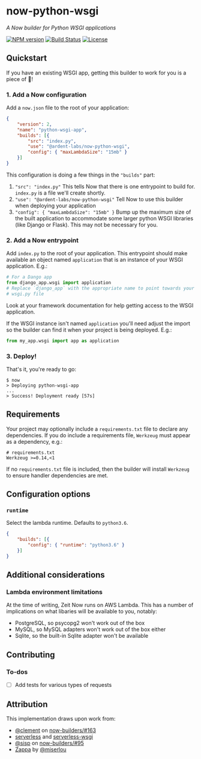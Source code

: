 # now-python-wsgi
*A Now builder for Python WSGI applications*

[![NPM version](https://img.shields.io/npm/v/@ardent-labs/now-python-wsgi.svg)](https://www.npmjs.com/package/@ardent-labs/now-python-wsgi)
[![Build Status](https://travis-ci.org/ardent-co/now-python-wsgi.svg?branch=master)](https://travis-ci.org/ardent-co/now-python-wsgi)
[![License](https://img.shields.io/npm/l/@ardent-labs/now-python-wsgi.svg)](https://github.com/ardent-co/now-python-wsgi/blob/master/LICENSE)

## Quickstart

If you have an existing WSGI app, getting this builder to work for you is a
piece of 🍰!


### 1. Add a Now configuration

Add a `now.json` file to the root of your application:

```json
{
    "version": 2,
    "name": "python-wsgi-app",
    "builds": [{
        "src": "index.py",
        "use": "@ardent-labs/now-python-wsgi",
        "config": { "maxLambdaSize": "15mb" }
    }]
}
```

This configuration is doing a few things in the `"builds"` part:

1. `"src": "index.py"`
   This tells Now that there is one entrypoint to build for. `index.py` is a
   file we'll create shortly.
2. `"use": "@ardent-labs/now-python-wsgi"`
   Tell Now to use this builder when deploying your application
3. `"config": { "maxLambdaSize": "15mb" }`
   Bump up the maximum size of the built application to accommodate some larger
   python WSGI libraries (like Django or Flask). This may not be necessary for
   you.


### 2. Add a Now entrypoint

Add `index.py` to the root of your application. This entrypoint should make
available an object named `application` that is an instance of your WSGI
application. E.g.:

```python
# For a Dango app
from django_app.wsgi import application
# Replace `django_app` with the appropriate name to point towards your project's
# wsgi.py file
```

Look at your framework documentation for help getting access to the WSGI
application.

If the WSGI instance isn't named `application` you'll need adjust the import so
the builder can find it when your project is being deployed. E.g.:

```python
from my_app.wsgi import app as application
```


### 3. Deploy!

That's it, you're ready to go:

```
$ now
> Deploying python-wsgi-app
...
> Success! Deployment ready [57s]
```


## Requirements

Your project may optionally include a `requirements.txt` file to declare any
dependencies. If you do include a requirements file, `Werkzeug` must appear as
a dependency, e.g.:

```
# requirements.txt
Werkzeug >=0.14,<1
```

If no `requirements.txt` file is included, then the builder will install
`Werkzeug` to ensure handler dependencies are met.


## Configuration options

### `runtime`

Select the lambda runtime. Defaults to `python3.6`.
```json
{
    "builds": [{
        "config": { "runtime": "python3.6" }
    }]
}
```


## Additional considerations

### Lambda environment limitations

At the time of writing, Zeit Now runs on AWS Lambda. This has a number of
implications on what libaries will be available to you, notably:

- PostgreSQL, so psycopg2 won't work out of the box
- MySQL, so MySQL adapters won't work out of the box either
- Sqlite, so the built-in Sqlite adapter won't be available


## Contributing

### To-dos

- [ ] Add tests for various types of requests


## Attribution

This implementation draws upon work from:

- [@clement](https://github.com/rclement) on
   [now-builders/#163](https://github.com/zeit/now-builders/pull/163)
- [serverless](https://github.com/serverless/serverless) and
   [serverless-wsgi](https://github.com/logandk/serverless-wsgi)
- [@sisp](https://github.com/sisp) on
   [now-builders/#95](https://github.com/zeit/now-builders/pull/95)
- [Zappa](https://github.com/Miserlou/Zappa) by
   [@miserlou](https://github.com/Miserlou)
